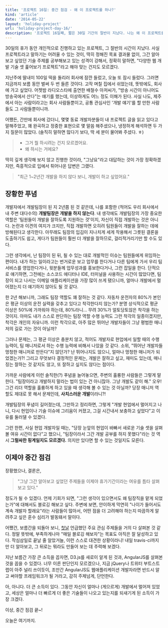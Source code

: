 ```yaml
---
title: '프로젝트 16일: 중간 점검 - 왜 이 프로젝트를 하나?'
kind: 'article'
date: '2014-05-22'
layout: 'holiday-project'
url: 'holiday-project-day-16/'
description: '프로젝트 16일째, 짧은 30일 기간의 절반이 지났다. 나는 왜 이 프로젝트를 하고 있는가? 장황한 푸념과 설득력 부족한 이유.'
---
```


30일의 휴가 동안 개인적으로 진행하고 있는 프로젝트, 그 절반의 시간이 지났다. 사실 프로젝트라고 말하기는 어려울 수 있는 것이, 딱히 정해진 목표 결과물 없이, 그간 알아보고 싶었던 기술 주제를 공부해보고 있는 성격이 강해서, 정확히 말하면, "다양한 웹 개발 기술 셋 훑어보기 프로젝트"라고 해야 맞는 건지도 모르겠다.

지난주에 딸내미 100일 떡을 돌리러 회사에 잠깐 들렀고, 오늘 또 잠시 들렀다. 그러면 지금까지 보름 동안 벌써 두 번 들른 것이다. 고작 며칠 집에서 쉬었는데, 뜻밖에도, 회사에 가고 싶었다. 어젯밤 라디오스타에 출연한 배철수 아저씨가, "방송  시간이 아니어도 방송국에서 산다"는 얘기를 했는데, 이상하게도 어느 정도 이해가 된다. 사실 나도, 제주에서 아는 사람이라고는 회사 사람들뿐이고, 공통 관심사인 '개발 얘기'를 할 만한 사람들도 그 사람들뿐이니까.

어쨌든, 간만에 회사에 갔더니, 몇몇 동료 개발자분들이 내 프로젝트 글을 읽고 있다고 말해주었고, 꽤 완곡하고 정중한 표현으로 몇 말씀 해주셨으나, 냉정하게 해석하면 두 가지 질문이 많았다. (솔직히 말하면 많다기 보다, 딱 세 분이 물어봐 주셨다. ㅎ)

> * 그거 뭘 하시려는 건지 모르겠어요.
> * 왜 하시는 거에요?

딱히 깊게 생각해 보지 않고 진행한 것이라, "그냥요"라고 대답하는 것이 가장 정확하겠지만, 즉흥적으로 입에서 튀어나온 답변은 그랬다.

> "최근 1~2년간 개발을 하지 않다 보니, 개발이 하고 싶었어요."

장황한 푸념
-----------

개발자에서 개발팀장이 된 지 2년쯤 된 것 같은데, 나를 포함한 (적어도 우리 회사에서 내 주변 대다수의) **개발팀장은 개발을 하지 않는다**. 내 생각에도 개발팀장의 가장 중요한 역할은 '팀원들이 개발을 잘하도록 지원하는 것'이지, 자신이 직접 개발하는 것은 아니다. 논란과 이견의 여지가 크지만, 직접 개발하면 오히려 팀원들이 개발을 잘하는 데에 방해된다고 생각한다. 아무래도 팀장의 입김이 지나치게 세게 작용해서 그릇된 결론을 도출하기도 쉽고, 게다가 팀원들이 훨씬 더 개발을 잘하므로, 걸리적거리기만 할 수도 있다.

그런 생각에서, 난 팀장이 된 뒤, 될 수 있는 대로 개발적인 이슈는 팀원들에게 위임하는 편이다. 내가 하는 일이라고는 번거로운 보고 업무를 한다거나 다른 팀에게 가서 우리 팀 서비스를 영업한다거나, 윗분들께 업무성과를 홍보한다거나, 그런 잡일을 한다. 단적으로 얘기하면, 그전에는 소스코드 에디터나 IDE, 터미널을 사용하는 시간이 많았다면, 팀장이 되고 나서는 이메일 애플리케이션을 가장 많이 쓰게 됐으니까, 얼마나 개발에서 멀어졌는지 더 얘기하지 않아도 될 것 같다.

한 2년 해보니까, 그래도 팀장 역할도 꽤 잘하는 것 같다. 자동차 운전자의 80%가 본인은 평균 이상의 운전 실력을 갖추고 있다고 착각한다지 않는가? 분명 상식적으로 평균 이상은 50%에 가까워야 하는데, 80%라니... 무려 30%가 얼토당토않은 착각을 하는 것이지. 아마도 내가 스스로 판단하는 팀장 역할 수행 능력도 그런 착각의 일종이겠지만, 착각은 개인의 자유니까. 이런 착각으로, 아주 많은 뛰어난 개발자들이 그냥 평범한 매니저의 길로 가는 것이 아닐까?

그러나 문제는, 그 평균 이상은 충분치 않고, 적어도 개발자로 현업에서 일할 때의 수행 능력이, 팀 매니저로서 하는 수행 능력에 비해서 나았을 것 같다. 소위, "뛰어난 개발자들 멍청한 매니저로 만든다"지 않던가? 난 뛰어나지도 않으니, 얼마나 멍청한 매니저가 되었겠는가?! 그리고 무엇보다 결정적인 문제는, 개발은 잘하고 싶고, 재미도 있는데, 매니징는 잘하는 것 같지도 않고, 또 잘하고 싶지도 않다는 점이다.

가까운 사람에게 이런 솔직한(?) 푸념을 늘어놓으면, 주변의 훌륭한 사람들은 그렇게 말한다. "팀장이라고 개발하지 말라는 법이 있는 건 아니잖아. 그냥 개발도 같이 해." 오우! 그건 리더 역할을 훌륭하게 하고 있을 때 생각해 볼 수 있는 것 아닐까? 당장 매니저 역할도 제대로 못 해서 문제인데, **사치스러운 개발**이라니?!

개발팀장의 푸념이 길어졌는데, 그만하고 정리하면, 그렇게 "개발 현업에서 멀어지고 나니, 다시 현업이나 기술 이슈에 그리움이 커졌고, 그걸 시간내서 보충하고 싶었다"고 이유를 둘러댈 수 있겠다.

그런 한편, 사실 현업 개발자일 때는, "당장 눈앞의 현업이 바빠서 새로운 기술 셋을 살펴볼 여유 시간이 없다"고 했으니, "팀장이라서 그간 개발 공부를 하지 못했다"라는 것 역시 **그럴싸한 핑계일지도 모르겠다.** 의지만 있다면 할 수 있는 것일지도 모른다.

이제야 중간 점검
--------------

장황했으나, 결론은,

> "그냥 그간 알아보고 싶었던 주제들을 이제야 휴가기간이라는 여유를 틈타 살펴보고 있다."

정도가 될 수 있겠다. 언제 기회가 되면, "그런 생각이 있으면서도 왜 팀장직을 맡게 되었는가"에 대해서도 블로깅 해보고 싶다. 주변에 보면, 안이하게 막연히 "나이가 들어서도 계속 개발자 할래요"라는 사람들이 많아서, 어떤 점을 더 고려해야 하는지 따끔하게 알려주고 싶은 훈수 심리가 발동돼서 말이다.

어쨌건, 보름간을 되돌아 보니, [첫날](/holiday-project-day-01/) 언급했던 주요 관심 주제들을 거의 다 살펴본 것 같다. 정말 뜻밖에, 부족하게나마 "매일 블로깅 해보자"는 목표도 아직은 잘 달성하고 있다. 작심삼일로 끝날 줄 알았거늘, 이런 스스로 대견한 상황이라니! 내일 travis-ci까지만 더 알아보고, 그 뒤로는 뭐라도 만들어 보는 데 주력해 보겠다.

지난 보름간 가장 큰 소득을 꼽자면, D3.js를 새로이 알게 된 것과, AngularJS를 살펴본 것을 꼽을 수 있겠다. 너무 이른 판단인지 모르겠으나, 지금 jQuery나 트위터 부트스트랩이 아주 널리 쓰이듯이, 조만간 AngularJS도 웹애플리케이션 개발자라면 반드시 알고 써야할 프레임워크가 될 거라고, 감히 주제넘게, 단언한다.

아, 아니다. 더 큰 소득이 있다. 그동안 자신이 얼마나 (게으르게) 개발에서 멀어져 있었고, 세상은 얼마나 더 빠르게 더 좋은 기술들이 나오고 있는지를 되새기게 된 소득이 가장 크겠다.

이상, 중간 점검 끝~!

오늘은 여기까지.


